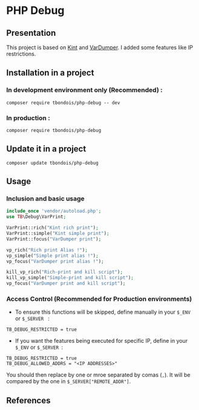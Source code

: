 PHP Debug
===================

Presentation
---------------

This project is based on [Kint][1] and [VarDumper][2]. I added some features like IP restrictions. 

Installation in a project
---------------

### In development environment only (Recommended) :

```
composer require tbondois/php-debug -- dev
```

### In production :

```
composer require tbondois/php-debug
```


Update it  in a project
---------------

```
composer update tbondois/php-debug
```

Usage
---------------


### Inclusion and basic usage 

```php
include_once 'vendor/autoload.php';
use TB\Debug\VarPrint;

VarPrint::rich("Kint rich print");
VarPrint::simple("Kint simple print");
VarPrint::focus("VarDumper print");

vp_rich("Rich print Alias !");
vp_simple("Simple print alias !");
vp_focus("VarDumper print alias !");

kill_vp_rich("Rich-print and kill script");
kill_vp_simple("Simple-print and kill script");
vp_focus("VarDumper print and kill script");
```


### Access Control (Recommended for Production environments)

- To ensure this functions will be skipped, define manually in your `$_ENV` or `$_SERVER ` :

```
TB_DEBUG_RESTRICTED = true
```

- If you want the features being executed for specific IP, define in your `$_ENV` or `$_SERVER `:
```
TB_DEBUG_RESTRICTED = true
TB_DEBUG_ALLOWED_ADDRS = "<IP ADDRESSES>"
```


You should then replace <IP ADDRESSES> by one or mroe separated by comas (`,`). It will be compared by the one in `$_SERVER["REMOTE_ADDR"]`.



References
---------------

[1]: https://kint-php.github.io/kint/
[2]: https://symfony.com/doc/current/components/var_dumper.html
